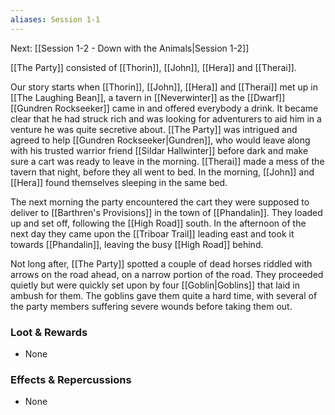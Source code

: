 ```yaml
---
aliases: Session 1-1
---
```

Next: [[Session 1-2 - Down with the Animals|Session 1-2]]

[[The Party]] consisted of [[Thorin]], [[John]], [[Hera]] and [[Therai]].

Our story starts when [[Thorin]], [[John]], [[Hera]] and [[Therai]] met up in [[The Laughing Bean]], a tavern in [[Neverwinter]] as the [[Dwarf]] [[Gundren Rockseeker]] came in and offered everybody a drink. It became clear that he had struck rich and was looking for adventurers to aid him in a venture he was quite secretive about. [[The Party]] was intrigued and agreed to help [[Gundren Rockseeker|Gundren]], who would leave along with his trusted warrior friend [[Sildar Hallwinter]] before dark and make sure a cart was ready to leave in the morning. [[Therai]] made a mess of the tavern that night, before they all went to bed. In the morning, [[John]] and [[Hera]] found themselves sleeping in the same bed.

The next morning the party encountered the cart they were supposed to deliver to [[Barthren's Provisions]] in the town of [[Phandalin]]. They loaded up and set off, following the [[High Road]] south. In the afternoon of the next day they came upon the [[Triboar Trail]] leading east and took it towards [[Phandalin]], leaving the busy [[High Road]] behind.

Not long after, [[The Party]] spotted a couple of dead horses riddled with arrows on the road ahead, on a narrow portion of the road. They proceeded quietly but were quickly set upon by four [[Goblin|Goblins]] that laid in ambush for them. The goblins gave them quite a hard time, with several of the party members suffering severe wounds before taking them out.

### Loot & Rewards
-   None

### Effects & Repercussions
-   None

